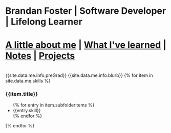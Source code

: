 # Brandan Foster | Software Developer | Lifelong Learner

# [A little about me](about.md)   | [What I've learned](cv.md) | [Notes](/pages/notes.md) | [Projects](/pages/projects.md)
<br>
{{site.data.me.info.preGrad}}
{{site.data.me.info.blurb}}
{% for item in site.data.me.skills %}
<h3>{{item.title}}</h3>
<ul>
{% for entry in item.subfolderitems %}
<li>{{entry.skill}}</li>
{% endfor %}
</ul>
{% endfor %}